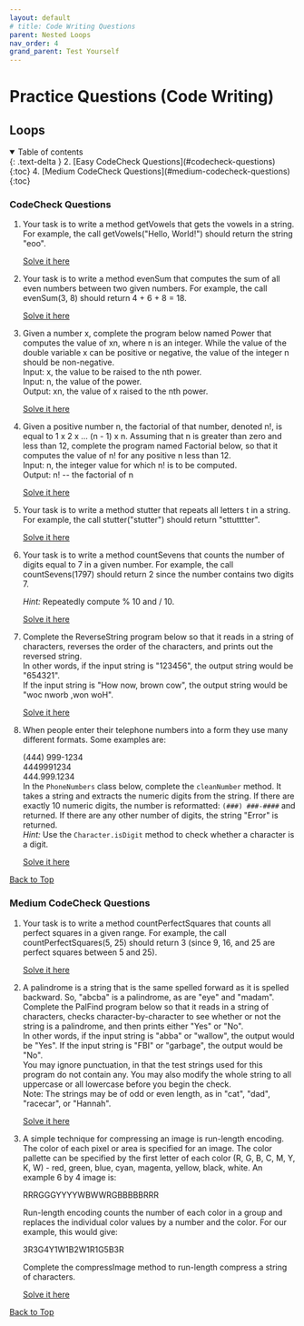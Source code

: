 ```yaml
---
layout: default
# title: Code Writing Questions
parent: Nested Loops
nav_order: 4
grand_parent: Test Yourself
---
```


# Practice Questions (Code Writing)
## Loops

<!-- <details open markdown="block">
  <summary>
    Table of contents
  </summary>
  {: .text-delta }
1. [Easy Level Code Writing Questions](#easy-level-code-writing-questions)
   {:toc}
2. [Easy CodeCheck Questions](#codecheck-questions)
   {:toc}
3. [Medium Level Code Writing Questions](#medium-level-code-writing-questions)
   {:toc}
4. [Medium CodeCheck Questions](#medium-codecheck-questions)
   {:toc}
5. [Hard Level Code Writing Questions](#hard-level-code-writing-questions)
   {:toc}
</details> -->

<details open markdown="block">
  <summary>
    Table of contents
  </summary>
  {: .text-delta }
2. [Easy CodeCheck Questions](#codecheck-questions)
   {:toc}
4. [Medium CodeCheck Questions](#medium-codecheck-questions)
   {:toc}
</details>

<!-- ### Easy Level Code Writing Questions

1. Consider the following implementation of a class `Square`:  

   ```java
   public class Square
   {
      private int sideLength; 
      private int area; // Not a good idea 

      public Square(int length)
      {
         sideLength = length;
      } 
      public int getArea() {
         area = sideLength * sideLength; return area;
      } 
   }
   ```

   Why is it not a good idea to introduce an instance variable for the area? Rewrite the class so that area is a local variable.

2. 

[Back to Top](#top) -->

### CodeCheck Questions
1. Your task is to write a method getVowels that gets the vowels in a string. For example, the call getVowels("Hello, World!") should return the string "eoo".  

   [Solve it here](https://codecheck.io/files/wiley/codecheck-bj-4-loop-101)

2. Your task is to write a method evenSum that computes the sum of all even numbers between two given numbers. For example, the call evenSum(3, 8) should return 4 + 6 + 8 = 18.  

   [Solve it here](https://codecheck.io/files/wiley/codecheck-bj-4-loop-102)

2. Given a number x, complete the program below named Power that computes the value of xn, where n is an integer. While the value of the double variable x can be positive or negative, the value of the integer n should be non-negative.  
   Input: x, the value to be raised to the nth power.  
   Input: n, the value of the power.  
   Output: xn, the value of x raised to the nth power.  

   [Solve it here](https://codecheck.io/files/wiley/codecheck-bjlo-1-loop-106)

2. Given a positive number n, the factorial of that number, denoted n!, is equal to 1 x 2 x ... (n - 1) x n. Assuming that n is greater than zero and less than 12, complete the program named Factorial below, so that it computes the value of n! for any positive n less than 12.  
   Input: n, the integer value for which n! is to be computed.  
   Output: n! -- the factorial of n  

   [Solve it here](https://codecheck.io/files/wiley/codecheck-bjlo-1-loop-107)

3. Your task is to write a method stutter that repeats all letters t in a string. For example, the call stutter("stutter") should return "sttutttter".  

   [Solve it here](https://codecheck.io/files/wiley/codecheck-bj-4-loop-103)

5. Your task is to write a method countSevens that counts the number of digits equal to 7 in a given number. For example, the call countSevens(1797) should return 2 since the number contains two digits 7.  

   *Hint:* Repeatedly compute % 10 and / 10.  

   [Solve it here](https://codecheck.io/files/wiley/codecheck-bj-4-loop-105)

5. Complete the ReverseString program below so that it reads in a string of characters, reverses the order of the characters, and prints out the reversed string.  
   In other words, if the input string is "123456", the output string would be "654321".  
   If the input string is "How now, brown cow", the output string would be "woc nworb ,won woH".  

   [Solve it here](https://codecheck.io/files/wiley/codecheck-bjlo-1-loop-108)

6. When people enter their telephone numbers into a form they use many different formats. Some examples are:  

   (444) 999-1234  
   4449991234  
   444.999.1234  
   In the `PhoneNumbers` class below, complete the `cleanNumber` method. It takes a string and extracts the numeric digits from the string. If there are exactly 10 numeric digits, the number is reformatted: `(###) ###-####` and returned. If there are any other number of digits, the string "Error" is returned.  
   *Hint:* Use the `Character.isDigit` method to check whether a character is a digit.  

   [Solve it here](https://codecheck.io/files/wiley/codecheck-bj-4-loop-106)

[Back to Top](#top)

<!-- ### Medium Level Code Writing Questions
1. Suppose you want to implement a class `TimeDepositAccount`. A time deposit account has a fixed interest rate that should be set in the constructor, together with the initial balance. Provide a method to get the current balance. Provide a method to add the earned interest to the account. This method should have no arguments because the interest rate is already known. It should have no return value because you already provided a method for obtaining the current balance. It is not possible to deposit additional funds into this account. Provide a withdraw method that removes the entire balance. Partial withdrawals are not allowed.

2. 

[Back to Top](#top) -->

### Medium CodeCheck Questions

1. Your task is to write a method countPerfectSquares that counts all perfect squares in a given range. For example, the call countPerfectSquares(5, 25) should return 3 (since 9, 16, and 25 are perfect squares between 5 and 25).  

   [Solve it here](https://codecheck.io/files/wiley/codecheck-bj-4-loop-104)

1. A palindrome is a string that is the same spelled forward as it is spelled backward. So, "abcba" is a palindrome, as are "eye" and "madam".  
   Complete the PalFind program below so that it reads in a string of characters, checks character-by-character to see whether or not the string is a palindrome, and then prints either "Yes" or "No".  
   In other words, if the input string is "abba" or "wallow", the output would be "Yes". If the input string is "FBI" or "garbage", the output would be "No".  
   You may ignore punctuation, in that the test strings used for this program do not contain any. You may also modify the whole string to all uppercase or all lowercase before you begin the check.  
   Note: The strings may be of odd or even length, as in "cat", "dad", "racecar", or "Hannah".  

   [Solve it here](https://codecheck.io/files/wiley/codecheck-bjlo-1-loop-109)

2. A simple technique for compressing an image is run-length encoding. The color of each pixel or area is specified for an image. The color pallette can be specified by the first letter of each color (R, G, B, C, M, Y, K, W) - red, green, blue, cyan, magenta, yellow, black, white. An example 6 by 4 image is:  

    RRRGGGYYYYWBWWRGBBBBBRRR  

   Run-length encoding counts the number of each color in a group and replaces the individual color values by a number and the color. For our example, this would give:  

   3R3G4Y1W1B2W1R1G5B3R  

   Complete the compressImage method to run-length compress a string of characters.  

   [Solve it here](https://codecheck.io/files/wiley/codecheck-bj-4-loop-108)

[Back to Top](#top)

<!-- ### Hard Level Code Writing Questions
1. 

[Back to Top](#top) -->
